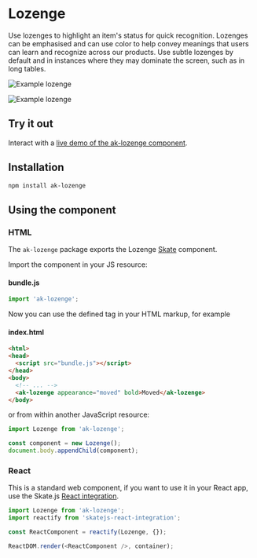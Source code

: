 # Lozenge

Use lozenges to highlight an item's status for quick recognition. Lozenges can be emphasised and can use color to help convey meanings that users can learn and recognize across our products. Use subtle lozenges by default and in instances where they may dominate the screen, such as in long tables.

![Example lozenge](https://bytebucket.org/atlassian/atlaskit/raw/@BITBUCKET_COMMIT@/packages/ak-lozenge/docs/standard_lozenge.png)

![Example lozenge](https://bytebucket.org/atlassian/atlaskit/raw/@BITBUCKET_COMMIT@/packages/ak-lozenge/docs/bold_lozenge.png)


## Try it out

Interact with a [live demo of the ak-lozenge component](https://aui-cdn.atlassian.com/atlaskit/stories/ak-lozenge/@VERSION@/).

## Installation

```sh
npm install ak-lozenge
```

## Using the component

### HTML

The `ak-lozenge` package exports the Lozenge [Skate](https://github.com/skatejs/skatejs) component.

Import the component in your JS resource:

#### bundle.js

```js
import 'ak-lozenge';
```

Now you can use the defined tag in your HTML markup, for example
#### index.html

```html
<html>
<head>
  <script src="bundle.js"></script>
</head>
<body>
  <!-- ... -->
  <ak-lozenge appearance="moved" bold>Moved</ak-lozenge>
</body>
```

or from within another JavaScript resource:

```js
import Lozenge from 'ak-lozenge';

const component = new Lozenge();
document.body.appendChild(component);
```

### React

This is a standard web component, if you want to use it in your React app, use the Skate.js [React integration](https://github.com/webcomponents/react-integration).

```js
import Lozenge from 'ak-lozenge';
import reactify from 'skatejs-react-integration';

const ReactComponent = reactify(Lozenge, {});

ReactDOM.render(<ReactComponent />, container);
```
